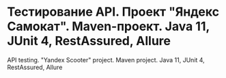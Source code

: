 # Тестирование API. Проект "Яндекс Самокат". Maven-проект. Java 11, JUnit 4, RestAssured, Allure



API testing. "Yandex Scooter" project. Maven project. Java 11, JUnit 4, RestAssured, Allure
 
